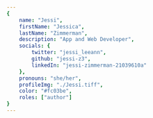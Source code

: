 ```yaml
---
{
	name: "Jessi",
	firstName: "Jessica",
	lastName: "Zimmerman",
	description: "App and Web Developer",
	socials: {
		twitter: "jessi_leeann",
		github: "jessi-z3",
		linkedIn: "jessi-zimmerman-21039610a"
	},
	pronouns: "she/her",
	profileImg: "./Jessi.tiff",
	color: "#fc03be",
	roles: ["author"]
}
---
```

